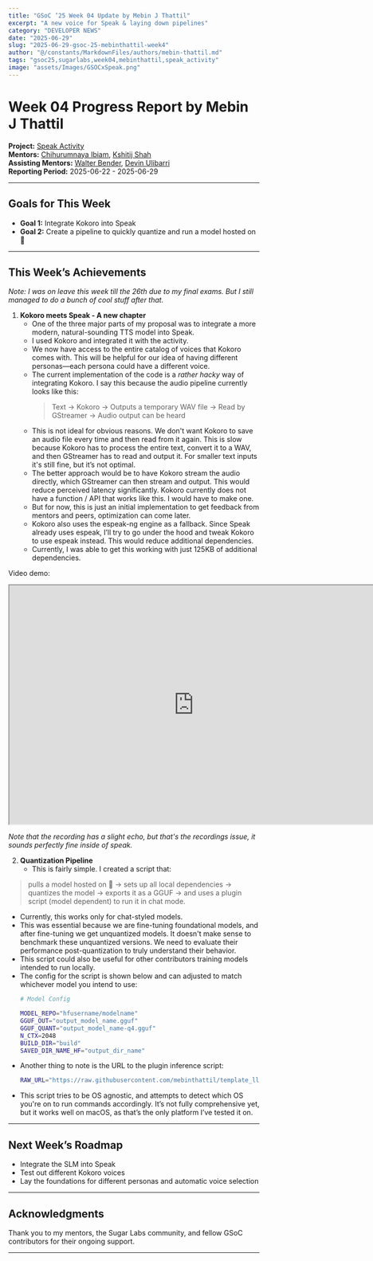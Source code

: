 ```yaml
---
title: "GSoC ’25 Week 04 Update by Mebin J Thattil"
excerpt: "A new voice for Speak & laying down pipelines"
category: "DEVELOPER NEWS"
date: "2025-06-29"
slug: "2025-06-29-gsoc-25-mebinthattil-week4"
author: "@/constants/MarkdownFiles/authors/mebin-thattil.md"
tags: "gsoc25,sugarlabs,week04,mebinthattil,speak_activity"
image: "assets/Images/GSOCxSpeak.png"
---
```


<!-- markdownlint-disable -->

# Week 04 Progress Report by Mebin J Thattil

**Project:** [Speak Activity](https://github.com/sugarlabs/speak)  
**Mentors:** [Chihurumnaya Ibiam](https://github.com/chimosky), [Kshitij Shah](https://github.com/kshitijdshah99)  
**Assisting Mentors:** [Walter Bender](https://github.com/walterbender), [Devin Ulibarri](https://github.com/pikurasa)  
**Reporting Period:** 2025-06-22 - 2025-06-29  

---

## Goals for This Week

- **Goal 1:** Integrate Kokoro into Speak  
- **Goal 2:** Create a pipeline to quickly quantize and run a model hosted on 🤗

---

## This Week’s Achievements

_Note: I was on leave this week till the 26th due to my final exams. But I still managed to do a bunch of cool stuff after that._

1. **Kokoro meets Speak - A new chapter**
   - One of the three major parts of my proposal was to integrate a more modern, natural-sounding TTS model into Speak.
   - I used Kokoro and integrated it with the activity.
   - We now have access to the entire catalog of voices that Kokoro comes with. This will be helpful for our idea of having different personas—each persona could have a different voice.
   - The current implementation of the code is a _rather hacky_ way of integrating Kokoro. I say this because the audio pipeline currently looks like this:  
     > Text → Kokoro → Outputs a temporary WAV file → Read by GStreamer → Audio output can be heard
   - This is not ideal for obvious reasons. We don't want Kokoro to save an audio file every time and then read from it again. This is slow because Kokoro has to process the entire text, convert it to a WAV, and then GStreamer has to read and output it. For smaller text inputs it's still fine, but it’s not optimal.
   - The better approach would be to have Kokoro stream the audio directly, which GStreamer can then stream and output. This would reduce perceived latency significantly. Kokoro currently does not have a function / API that works like this. I would have to make one.
   - But for now, this is just an initial implementation to get feedback from mentors and peers, optimization can come later.
   - Kokoro also uses the espeak-ng engine as a fallback. Since Speak already uses espeak, I’ll try to go under the hood and tweak Kokoro to use espeak instead. This would reduce additional dependencies.
   - Currently, I was able to get this working with just 125KB of additional dependencies.

Video demo:
<iframe src="https://drive.google.com/file/d/19oUe3oIlMIO_pFUHVZatR6uWP1u23oU7/preview" width="740" height="480" allow="autoplay"></iframe>

_Note that the recording has a slight echo, but that's the recordings issue, it sounds perfectly fine inside of speak._

2. **Quantization Pipeline**
   - This is fairly simple. I created a script that:
  > pulls a model hosted on 🤗 → sets up all local dependencies → quantizes the model → exports it as a GGUF → and uses a plugin script (model dependent) to run it in chat mode.
   - Currently, this works only for chat-styled models.
   - This was essential because we are fine-tuning foundational models, and after fine-tuning we get unquantized models. It doesn't make sense to benchmark these unquantized versions. We need to evaluate their performance post-quantization to truly understand their behavior.
   - This script could also be useful for other contributors training models intended to run locally.
   - The config for the script is shown below and can adjusted to match whichever model you intend to use:
     ```bash
     # Model Config

     MODEL_REPO="hfusername/modelname"
     GGUF_OUT="output_model_name.gguf"
     GGUF_QUANT="output_model_name-q4.gguf"
     N_CTX=2048
     BUILD_DIR="build"
     SAVED_DIR_NAME_HF="output_dir_name"
     ```
   - Another thing to note is the URL to the plugin inference script:
     ```bash
     RAW_URL="https://raw.githubusercontent.com/mebinthattil/template_llama_chat_python/main/chatapp.py"
     ```
   - This script tries to be OS agnostic, and attempts to detect which OS you're on to run commands accordingly. It’s not fully comprehensive yet, but it works well on macOS, as that’s the only platform I’ve tested it on.

---

## Next Week’s Roadmap

- Integrate the SLM into Speak  
- Test out different Kokoro voices  
- Lay the foundations for different personas and automatic voice selection  

---

## Acknowledgments

Thank you to my mentors, the Sugar Labs community, and fellow GSoC contributors for their ongoing support.

---
